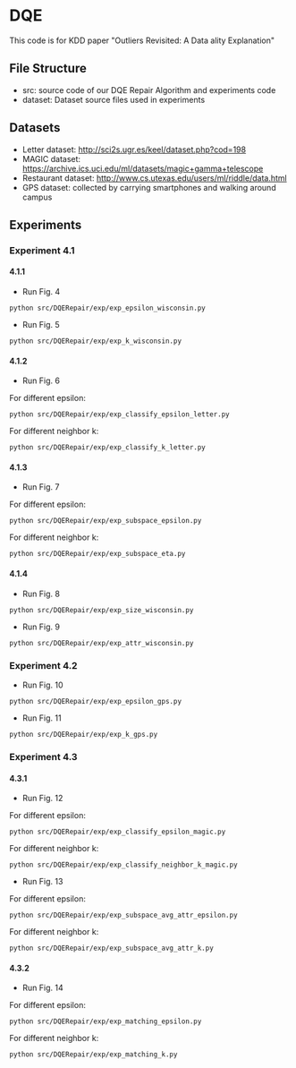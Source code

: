 # DQE
This code is for KDD paper "Outliers Revisited: A Data  ality Explanation"
## File Structure
* src: source code of our DQE Repair Algorithm and experiments code
* dataset: Dataset source files used in experiments
## Datasets
* Letter dataset: http://sci2s.ugr.es/keel/dataset.php?cod=198
* MAGIC dataset: https://archive.ics.uci.edu/ml/datasets/magic+gamma+telescope
* Restaurant dataset: http://www.cs.utexas.edu/users/ml/riddle/data.html
* GPS dataset: collected by carrying smartphones and walking around campus
## Experiments
### Experiment 4.1
#### 4.1.1
* Run Fig. 4
```
python src/DQERepair/exp/exp_epsilon_wisconsin.py
```

* Run Fig. 5
```
python src/DQERepair/exp/exp_k_wisconsin.py
```
#### 4.1.2
* Run Fig. 6

For different epsilon:
```
python src/DQERepair/exp/exp_classify_epsilon_letter.py
```

For different neighbor k:
```
python src/DQERepair/exp/exp_classify_k_letter.py
```
#### 4.1.3
* Run Fig. 7

For different epsilon:
```
python src/DQERepair/exp/exp_subspace_epsilon.py
```

For different neighbor k:
```
python src/DQERepair/exp/exp_subspace_eta.py
```

#### 4.1.4

* Run Fig. 8

```
python src/DQERepair/exp/exp_size_wisconsin.py
```

* Run Fig. 9

```
python src/DQERepair/exp/exp_attr_wisconsin.py
```

### Experiment 4.2
* Run Fig. 10

```
python src/DQERepair/exp/exp_epsilon_gps.py
```

* Run Fig. 11

```
python src/DQERepair/exp/exp_k_gps.py
```

### Experiment 4.3
#### 4.3.1
* Run Fig. 12

For different epsilon:
```
python src/DQERepair/exp/exp_classify_epsilon_magic.py
```

For different neighbor k:
```
python src/DQERepair/exp/exp_classify_neighbor_k_magic.py
```

* Run Fig. 13

For different epsilon:
```
python src/DQERepair/exp/exp_subspace_avg_attr_epsilon.py
```

For different neighbor k:
```
python src/DQERepair/exp/exp_subspace_avg_attr_k.py
```

#### 4.3.2
* Run Fig. 14

For different epsilon:
```
python src/DQERepair/exp/exp_matching_epsilon.py
```

For different neighbor k:
```
python src/DQERepair/exp/exp_matching_k.py
```

